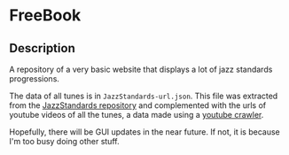 # FreeBook

## Description
A repository of a very basic website that displays a lot of jazz standards progressions.

The data of all tunes is in `JazzStandards-url.json`. This file was extracted from the [JazzStandards repository](https://github.com/mikeoliphant/JazzStandards/tree/main) and complemented with the urls of youtube videos of all the tunes, a data made using a [youtube crawler](https://colab.research.google.com/drive/1pT4Gdu7ylKw6c5U14ebLyOfGdnVadVbM?usp=sharing).

Hopefully, there will be GUI updates in the near future. If not, it is because I'm too busy doing other stuff.

